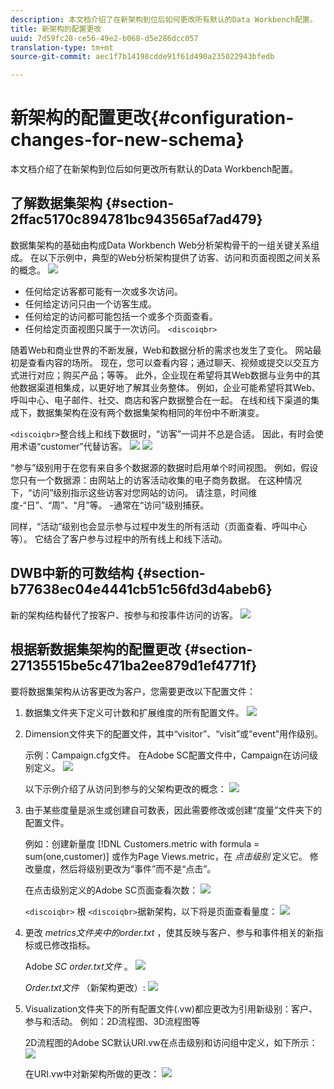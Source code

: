 ```yaml
---
description: 本文档介绍了在新架构到位后如何更改所有默认的Data Workbench配置。
title: 新架构的配置更改
uuid: 7d59fc28-ce56-49e2-b068-d5e286dcc057
translation-type: tm+mt
source-git-commit: aec1f7b14198cdde91f61d490a235022943bfedb

---
```



# 新架构的配置更改{#configuration-changes-for-new-schema}

本文档介绍了在新架构到位后如何更改所有默认的Data Workbench配置。

## 了解数据集架构 {#section-2ffac5170c894781bc943565af7ad479}

数据集架构的基础由构成Data Workbench Web分析架构骨干的一组关键关系组成。 在以下示例中，典型的Web分析架构提供了访客、访问和页面视图之间关系的概念。 ![](assets/dwb_impl_schema_change1.png)

* 任何给定访客都可能有一次或多次访问。
* 任何给定访问只由一个访客生成。
* 任何给定的访问都可能包括一个或多个页面查看。
* 任何给定页面视图只属于一次访问。 `<discoiqbr>`

随着Web和商业世界的不断发展，Web和数据分析的需求也发生了变化。 网站最初是查看内容的场所。 现在，您可以查看内容；通过聊天、视频或提交以交互方式进行对应；购买产品；等等。 此外，企业现在希望将其Web数据与业务中的其他数据渠道相集成，以更好地了解其业务整体。 例如，企业可能希望将其Web、呼叫中心、电子邮件、社交、商店和客户数据整合在一起。 在线和线下渠道的集成下，数据集架构在没有两个数据集架构相同的年份中不断演变。

`<discoiqbr>`整合线上和线下数据时，“访客”一词并不总是合适。 因此，有时会使用术语“customer”代替访客。 ![](assets/dwb_impl_schema_change2.png) ![](assets/dwb_impl_schema_change3.png)

“参与”级别用于在您有来自多个数据源的数据时启用单个时间视图。 例如，假设您只有一个数据源：由网站上的访客活动收集的电子商务数据。 在这种情况下，“访问”级别指示这些访客对您网站的访问。 请注意，时间维度-“日”、“周”、“月”等。 -通常在“访问”级别捕获。

同样，“活动”级别也会显示参与过程中发生的所有活动（页面查看、呼叫中心等）。 它结合了客户参与过程中的所有线上和线下活动。

## DWB中新的可数结构 {#section-b77638ec04e4441cb51c56fd3d4abeb6}

新的架构结构替代了按客户、按参与和按事件访问的访客。 ![](assets/dwb_impl_schema_change4.png)

## 根据新数据集架构的配置更改 {#section-27135515be5c471ba2ee879d1ef4771f}

要将数据集架构从访客更改为客户，您需要更改以下配置文件：

1. 数据集文件夹下定义可计数和扩展维度的所有配置文件。 ![](assets/dwb_impl_schema_change5.png)

1. Dimension文件夹下的配置文件，其中“visitor”、“visit”或“event”用作级别。

   示例：Campaign.cfg文件。 在Adobe SC配置文件中，Campaign在访问级别定义。 ![](assets/dwb_impl_schema_change6.png)

   以下示例介绍了从访问到参与的父架构更改的概念： ![](assets/dwb_impl_API10.png)

1. 由于某些度量是派生或创建自可数表，因此需要修改或创建“度量”文件夹下的配置文件。

   例如：创建新量度 [!DNL Customers.metric with formula = sum(one,customer)] 或作为Page Views.metric，在 *点击级别* 定义它。 修改量度，然后将级别更改为“事件”而不是“点击”。

   在点击级别定义的Adobe SC页面查看次数： ![](assets/dwb_impl_API8.png)

   `<discoiqbr>` 根 `<discoiqbr>`据新架构，以下将是页面查看量度： ![](assets/dwb_impl_API9.png)

1. 更改 *metrics文件夹中的order.txt* ，使其反映与客户、参与和事件相关的新指标或已修改指标。

   Adobe *SC order.txt文件* 。 ![](assets/dwb_impl_API11.png)

   *Order.txt文件* （新架构更改）: ![](assets/dwb_impl_API12.png)

1. Visualization文件夹下的所有配置文件(.vw)都应更改为引用新级别：客户、参与和活动。 例如：2D流程图、3D流程图等

   2D流程图的Adobe SC默认URI.vw在点击级别和访问组中定义，如下所示： ![](assets/dwb_impl_API14.png)

   在URI.vw中对新架构所做的更改： ![](assets/dwb_impl_API15.png)


